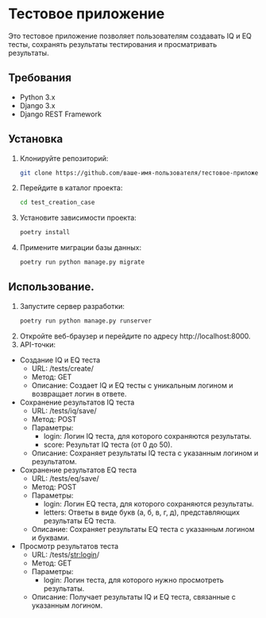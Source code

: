 # Тестовое приложение

Это тестовое приложение позволяет пользователям создавать IQ и EQ тесты, сохранять результаты тестирования и просматривать результаты.

## Требования

- Python 3.x
- Django 3.x
- Django REST Framework

## Установка
1. Клонируйте репозиторий:
   ```bash
   git clone https://github.com/ваше-имя-пользователя/тестовое-приложение.git
2. Перейдите в каталог проекта:
   ```bash
   cd test_creation_case
3. Установите зависимости проекта:
   ```bash
   poetry install
4. Примените миграции базы данных:
    ```bash
   poetry run python manage.py migrate
## Использование.
1. Запустите сервер разработки:
    ```bash
   poetry run python manage.py runserver
2. Откройте веб-браузер и перейдите по адресу http://localhost:8000.
3. API-точки:
  - Создание IQ и EQ теста
    - URL: /tests/create/
    - Метод: GET
    - Описание: Создает IQ и EQ тесты с уникальным логином и возвращает логин в ответе.
  - Сохранение результатов IQ теста
    - URL: /tests/iq/save/
    - Метод: POST
    - Параметры:
      - login: Логин IQ теста, для которого сохраняются результаты.
      - score: Результат IQ теста (от 0 до 50).
    - Описание: Сохраняет результаты IQ теста с указанным логином и результатом.
  - Сохранение результатов EQ теста
    - URL: /tests/eq/save/
    - Метод: POST
    - Параметры:
      - login: Логин EQ теста, для которого сохраняются результаты.
      - letters: Ответы в виде букв (а, б, в, г, д), представляющих результаты EQ теста.
    - Описание: Сохраняет результаты EQ теста с указанным логином и буквами.
  - Просмотр результатов теста
    - URL: /tests/<str:login>/
    - Метод: GET
    - Параметры:
      - login: Логин теста, для которого нужно просмотреть результаты.
    - Описание: Получает результаты IQ и EQ теста, связанные с указанным логином.

